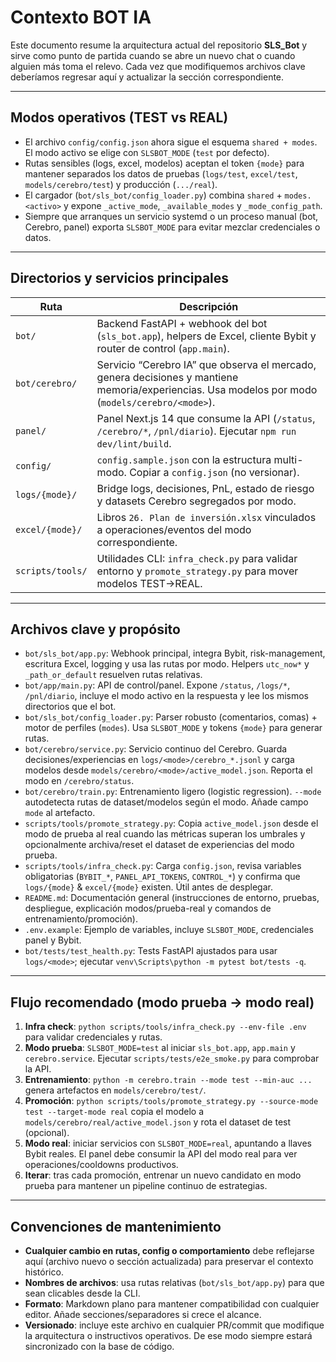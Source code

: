 # Contexto BOT IA

Este documento resume la arquitectura actual del repositorio **SLS_Bot** y sirve como punto de partida cuando se abre un nuevo chat o cuando alguien más toma el relevo. Cada vez que modifiquemos archivos clave deberíamos regresar aquí y actualizar la sección correspondiente.

---

## Modos operativos (TEST vs REAL)
- El archivo `config/config.json` ahora sigue el esquema `shared + modes`. El modo activo se elige con `SLSBOT_MODE` (`test` por defecto).  
- Rutas sensibles (logs, excel, modelos) aceptan el token `{mode}` para mantener separados los datos de pruebas (`logs/test`, `excel/test`, `models/cerebro/test`) y producción (`.../real`).  
- El cargador (`bot/sls_bot/config_loader.py`) combina `shared` + `modes.<activo>` y expone `_active_mode`, `_available_modes` y `_mode_config_path`.  
- Siempre que arranques un servicio systemd o un proceso manual (bot, Cerebro, panel) exporta `SLSBOT_MODE` para evitar mezclar credenciales o datos.

---

## Directorios y servicios principales
| Ruta | Descripción |
| --- | --- |
| `bot/` | Backend FastAPI + webhook del bot (`sls_bot.app`), helpers de Excel, cliente Bybit y router de control (`app.main`). |
| `bot/cerebro/` | Servicio “Cerebro IA” que observa el mercado, genera decisiones y mantiene memoria/experiencias. Usa modelos por modo (`models/cerebro/<mode>`). |
| `panel/` | Panel Next.js 14 que consume la API (`/status`, `/cerebro/*`, `/pnl/diario`). Ejecutar `npm run dev/lint/build`. |
| `config/` | `config.sample.json` con la estructura multi-modo. Copiar a `config.json` (no versionar). |
| `logs/{mode}/` | Bridge logs, decisiones, PnL, estado de riesgo y datasets Cerebro segregados por modo. |
| `excel/{mode}/` | Libros `26. Plan de inversión.xlsx` vinculados a operaciones/eventos del modo correspondiente. |
| `scripts/tools/` | Utilidades CLI: `infra_check.py` para validar entorno y `promote_strategy.py` para mover modelos TEST→REAL. |

---

## Archivos clave y propósito
- `bot/sls_bot/app.py`: Webhook principal, integra Bybit, risk-management, escritura Excel, logging y usa las rutas por modo. Helpers `utc_now*` y `_path_or_default` resuelven rutas relativas.  
- `bot/app/main.py`: API de control/panel. Expone `/status`, `/logs/*`, `/pnl/diario`, incluye el modo activo en la respuesta y lee los mismos directorios que el bot.  
- `bot/sls_bot/config_loader.py`: Parser robusto (comentarios, comas) + motor de perfiles (`modes`). Usa `SLSBOT_MODE` y tokens `{mode}` para generar rutas.  
- `bot/cerebro/service.py`: Servicio continuo del Cerebro. Guarda decisiones/experiencias en `logs/<mode>/cerebro_*.jsonl` y carga modelos desde `models/cerebro/<mode>/active_model.json`. Reporta el modo en `/cerebro/status`.  
- `bot/cerebro/train.py`: Entrenamiento ligero (logistic regression). `--mode` autodetecta rutas de dataset/modelos según el modo. Añade campo `mode` al artefacto.  
- `scripts/tools/promote_strategy.py`: Copia `active_model.json` desde el modo de prueba al real cuando las métricas superan los umbrales y opcionalmente archiva/reset el dataset de experiencias del modo prueba.  
- `scripts/tools/infra_check.py`: Carga `config.json`, revisa variables obligatorias (`BYBIT_*`, `PANEL_API_TOKENS`, `CONTROL_*`) y confirma que `logs/{mode}` & `excel/{mode}` existen. Útil antes de desplegar.  
- `README.md`: Documentación general (instrucciones de entorno, pruebas, despliegue, explicación modos/prueba-real y comandos de entrenamiento/promoción).  
- `.env.example`: Ejemplo de variables, incluye `SLSBOT_MODE`, credenciales panel y Bybit.  
- `bot/tests/test_health.py`: Tests FastAPI ajustados para usar `logs/<mode>`; ejecutar `venv\Scripts\python -m pytest bot/tests -q`.

---

## Flujo recomendado (modo prueba → modo real)
1. **Infra check**: `python scripts/tools/infra_check.py --env-file .env` para validar credenciales y rutas.  
2. **Modo prueba**: `SLSBOT_MODE=test` al iniciar `sls_bot.app`, `app.main` y `cerebro.service`. Ejecutar `scripts/tests/e2e_smoke.py` para comprobar la API.  
3. **Entrenamiento**: `python -m cerebro.train --mode test --min-auc ...` genera artefactos en `models/cerebro/test/`.  
4. **Promoción**: `python scripts/tools/promote_strategy.py --source-mode test --target-mode real` copia el modelo a `models/cerebro/real/active_model.json` y rota el dataset de test (opcional).  
5. **Modo real**: iniciar servicios con `SLSBOT_MODE=real`, apuntando a llaves Bybit reales. El panel debe consumir la API del modo real para ver operaciones/cooldowns productivos.  
6. **Iterar**: tras cada promoción, entrenar un nuevo candidato en modo prueba para mantener un pipeline continuo de estrategias.

---

## Convenciones de mantenimiento
- **Cualquier cambio en rutas, config o comportamiento** debe reflejarse aquí (archivo nuevo o sección actualizada) para preservar el contexto histórico.  
- **Nombres de archivos**: usa rutas relativas (`bot/sls_bot/app.py`) para que sean clicables desde la CLI.  
- **Formato**: Markdown plano para mantener compatibilidad con cualquier editor. Añade secciones/separadores si crece el alcance.  
- **Versionado**: incluye este archivo en cualquier PR/commit que modifique la arquitectura o instructivos operativos. De ese modo siempre estará sincronizado con la base de código.
